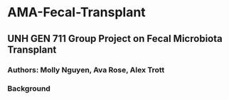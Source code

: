 # AMA-Fecal-Transplant

## UNH GEN 711 Group Project on Fecal Microbiota Transplant

### Authors: Molly Nguyen, Ava Rose, Alex Trott

### Background
